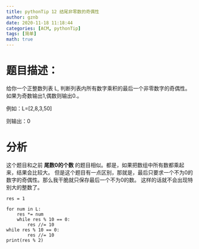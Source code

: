 ```yaml
---
title: pythonTip 12 结尾非零数的奇偶性
author: gznb
date: 2020-11-18 11:18:44
categories: [ACM, pythonTip]
tags: [简单]
math: true
---
```


# 题目描述：
给你一个正整数列表 L, 判断列表内所有数字乘积的最后一个非零数字的奇偶性。如果为奇数输出1,偶数则输出0.。

例如：L=[2,8,3,50]

则输出：0


# 分析 
这个题目和之前 **尾数0的个数** 的题目相似。都是，如果把数组中所有数都乘起来，结果会比较大。
但是这个题目有一点区别，那就是，最后只要求一个不为0的数字的奇偶性。那么我干脆就只保存最后一个不为0的数。
这样的话就不会出现特别大的整数了。

```python3
res = 1

for num in L:
    res *= num
    while res % 10 == 0:
        res //= 10
while res % 10 == 0:
        res //= 10
print(res % 2)
```